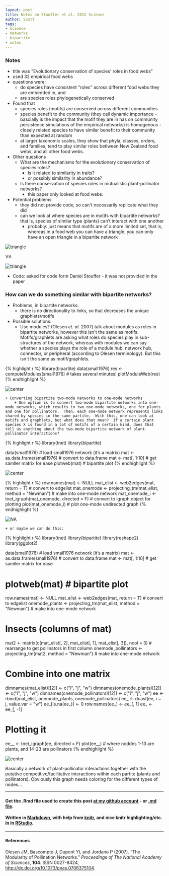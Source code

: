 ```yaml
---
layout: post
title: Notes on Stouffer et al. 2012 Science
author: Scott
tags:
- science
- networks
- bipartite
- notes
---
```


### Notes

+ title was "Evolutionary conservation of species' roles in food webs"
+ used 32 empirical food webs
+ questions were: 
	+ do species have consistent "roles" across different food webs they are embedded in, and
	+ are species roles phylogenetically conserved
+ Found that
	+ species roles (motifs) are conserved across different communities
	+ species benefit to the community (they call dynamic importance - bascially is the impact that the motif they are in has on community persistence simulations of the empirical networks) is homogenous - closely related species to have similar benefit to their community than expected at random
	+ at larger taxonomic scales, they show that phyla, classes, orders, and families, tend to play similar roles betlween New Zealand food webs, and all other food webs. 
+ Other questions
	+ What are the mechanisms for the evolutionary conservation of species roles?
		+ Is it related to similarity in traits?  
		+ or possibly similarity in abundance?
	+ Is there conservation of species roles in mutualistic plant-pollinator networks?
		+ this paper only looked at food webs.
+ Potential problems
	+ they did not provide code, so can't necessarily replicate what they did
	+ can we look at where species are in motifs with bipartite networks?  that is, species of similar type (plants) can’t interact with one another
		+ probably: just means that motifs are of a more limited set, that is, whereas in a food web you can have a triangle, you can only have an open triangle in a bipartite network

![triangle](http://schamberlain.github.com/scott/img/triangle.png)

VS.

![triangle](http://schamberlain.github.com/scott/img/triangle_open.png)

+ Code: asked for code form Daniel Stouffer - it was not provided in the paper 

### How can we do something similar with bipartite networks?
+ Problems, in bipartite networks:
	+ there is no directionality to links, so that decreases the unique graphlets/motifs
+ Possible solutions:
	+ Use modules? (Olesen _et. al._ 2007) talk about modules as roles in bipartite networks, however this isn't the same as motifs. Motifs/graphlets are asking what roles do species play in sub-structures of the network, whereas with modules we can say whether a species plays the role of a module hub, network hub, connector, or peripheral (according to Olesen terminology).  But this isn't the same as motif/graphlets. 



{% highlight r %}
library(bipartite)
data(small1976)
res <- computeModules(small1976)  # takes several minutes!
plotModuleWeb(res)
{% endhighlight %}

![center](http://schamberlain.github.com/scott/img/modules.png) 

		
	+ Converting bipartite two-mode networks to one-mode networks
		+ One option is to convert two-mode bipartite networks into one-mode networks, which results in two one-mode networks, one for plants and one for pollinators.  Then, each one-mode network represents links shared by species in the same partite.  With this, one can look at motifs and graphlets, but what does that mean?  If a certain plant species X is found in a lot of motifs of a certain kind, does that tell us anything about the two-mode bipartite network of plant-pollinator interactions?


{% highlight r %}
library(tnet)
library(bipartite)

data(small1976)  # load small1976 network (it’s a matrix)
mat <- as.data.frame(small1976)  # convert to data.frame
mat <- mat[, 1:10]  # get samller matrix for ease
plotweb(mat)  # bipartite plot
{% endhighlight %}

![center](http://schamberlain.github.com/scott/img/twovsonemode1.png) 

{% highlight r %}
row.names(mat) <- NULL
mat_elist <- web2edges(mat, return = T)  # convert to edgelist
mat_onemode <- projecting_tm(mat_elist, method = "Newman")  # make into one-mode network
mat_onemode_i <- tnet_igraph(mat_onemode, directed = F)  # convert to igraph object for plotting
plot(mat_onemode_i)  # plot one-mode undirected graph
{% endhighlight %}

![NA](http://schamberlain.github.com/scott/img/twovsonemode2.png) 


	+ or maybe we can do this: 


{% highlight r %}
library(tnet)
library(bipartite)
library(reshape2)
library(ggplot2)

data(small1976)  # load small1976 network (it’s a matrix)
mat <- as.data.frame(small1976)  # convert to data.frame
mat <- mat[, 1:10]  # get samller matrix for ease
# plotweb(mat) # bipartite plot
row.names(mat) <- NULL
mat_elist <- web2edges(mat, return = T)  # convert to edgelist
onemode_plants <- projecting_tm(mat_elist, method = "Newman")  # make into one-mode network

# Insects (columns of mat)
mat2 <- matrix(c(mat_elist[, 2], mat_elist[, 1], mat_elist[, 3]), ncol = 3)  # rearrange to get pollinators in first column
onemode_pollinators <- projecting_tm(mat2, method = "Newman")  # make into one-mode network

# Combine into one matrix
dimnames(mat_elist)[[2]] <- c("i", "j", "w")
dimnames(onemode_plants)[[2]] <- c("i", "j", "w")
dimnames(onemode_pollinators)[[2]] <- c("i", "j", "w")
ee <- rbind(mat_elist, onemode_plants, onemode_pollinators)
ee_ <- dcast(ee, i ~ j, value.var = "w")
ee_[is.na(ee_)] <- 0
row.names(ee_) <- ee_[, 1]
ee_ <- ee_[, -1]

# Plotting it
ee__ <- tnet_igraph(ee, directed = F)
plot(ee__)  # where noddes 1-13 are plants, and 14-23 are pollinators
{% endhighlight %}

![center](http://schamberlain.github.com/scott/img/other.png) 


Basically a network of plant-pollinator interactions together with the putative competitive/facilitative interactions within each partite (plants and pollinators). Obviously this graph needs coloring for the different types of nodes...


*********
#### Get the .Rmd file used to create this post [at my github account](https://github.com/SChamberlain/scott/blob/master/_drafts/2012-09-20-network-roles.Rmd) - or [.md file](https://github.com/SChamberlain/scott/tree/master/_posts/2012-09-20-network-roles.md).

#### Written in [Markdown](http://daringfireball.net/projects/markdown/), with help from [knitr](http://yihui.name/knitr/), and nice knitr highlighting/etc. in in [RStudio](http://rstudio.org/).

*********
#### References
<p>Olesen JM, Bascompte J, Dupont YL and Jordano P (2007).
&ldquo;The Modularity of Pollination Networks.&rdquo;
<EM>Proceedings of The National Academy of Sciences</EM>, <B>104</B>.
ISSN 0027-8424, <a href="http://dx.doi.org/10.1073/pnas.0706375104">http://dx.doi.org/10.1073/pnas.0706375104</a>.
